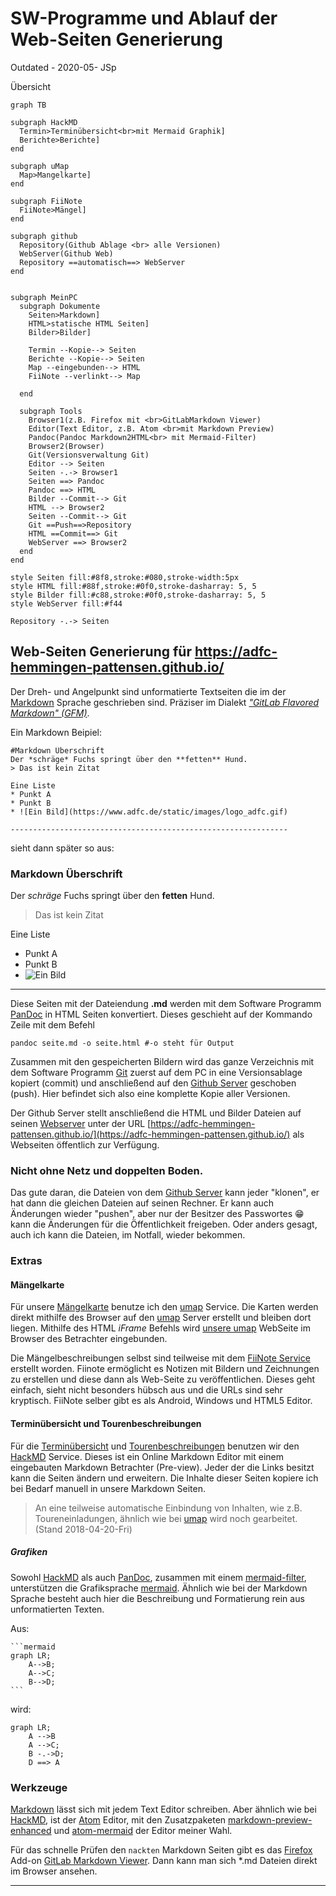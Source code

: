 # SW-Programme und Ablauf der Web-Seiten Generierung
Outdated - 2020-05- JSp

Übersicht

~~~mermaid
graph TB

subgraph HackMD
  Termin>Terminübersicht<br>mit Mermaid Graphik]
  Berichte>Berichte]
end

subgraph uMap
  Map>Mangelkarte]
end

subgraph FiiNote
  FiiNote>Mängel]
end

subgraph github
  Repository(Github Ablage <br> alle Versionen)
  WebServer(Github Web)
  Repository ==automatisch==> WebServer
end


subgraph MeinPC
  subgraph Dokumente
    Seiten>Markdown]
    HTML>statische HTML Seiten]
    Bilder>Bilder]

    Termin --Kopie--> Seiten
    Berichte --Kopie--> Seiten
    Map --eingebunden--> HTML
    FiiNote --verlinkt--> Map

  end

  subgraph Tools
    Browser1(z.B. Firefox mit <br>GitLabMarkdown Viewer)
    Editor(Text Editor, z.B. Atom <br>mit Markdown Preview)
    Pandoc(Pandoc Markdown2HTML<br> mit Mermaid-Filter)
    Browser2(Browser)
    Git(Versionsverwaltung Git)
    Editor --> Seiten
    Seiten -.-> Browser1
    Seiten ==> Pandoc
    Pandoc ==> HTML
    Bilder --Commit--> Git
    HTML --> Browser2
    Seiten --Commit--> Git
    Git ==Push==>Repository
    HTML ==Commit==> Git
    WebServer ==> Browser2
  end
end

style Seiten fill:#8f8,stroke:#080,stroke-width:5px
style HTML fill:#88f,stroke:#0f0,stroke-dasharray: 5, 5
style Bilder fill:#c88,stroke:#0f0,stroke-dasharray: 5, 5
style WebServer fill:#f44

Repository -.-> Seiten
~~~

## Web-Seiten Generierung für https://adfc-hemmingen-pattensen.github.io/

Der Dreh- und Angelpunkt sind unformatierte Textseiten die im der [Markdown](https://daringfireball.net/projects/markdown/) Sprache geschrieben sind. Präziser im Dialekt *["GitLab Flavored Markdown" (GFM)](https://docs.gitlab.com/ee/user/markdown.html)*.

Ein Markdown Beipiel:
```
#Markdown Überschrift
Der *schräge* Fuchs springt über den **fetten** Hund.
> Das ist kein Zitat

Eine Liste
* Punkt A
* Punkt B
* ![Ein Bild](https://www.adfc.de/static/images/logo_adfc.gif)

--------------------------------------------------------------
```
sieht dann später so aus:

### Markdown Überschrift

Der *schräge* Fuchs springt über den **fetten** Hund.

> Das ist kein Zitat

Eine Liste

* Punkt A
* Punkt B
* ![Ein Bild](https://adfc-hannover.de/wp-content/themes/scivi-wp-adfc2010-26b06da/gfx/logo_adfc.gif)

----

Diese Seiten mit der Dateiendung **.md** werden mit dem Software Programm [PanDoc](https://pandoc.org/) in HTML Seiten konvertiert. Dieses geschieht auf der Kommando Zeile mit dem Befehl

    pandoc seite.md -o seite.html #-o steht für Output

Zusammen mit den gespeicherten Bildern wird das ganze Verzeichnis mit dem Software Programm [Git](https://git-scm.com/) zuerst auf dem PC in eine Versionsablage kopiert (commit) und anschließend auf den [Github Server](https://github.com/adfc-hemmingen-pattensen/adfc-hemmingen-pattensen.github.io) geschoben (push). Hier befindet sich also eine komplette Kopie aller Versionen.

Der Github Server stellt anschließend die HTML und Bilder Dateien auf seinen [Webserver](https://adfc-hemmingen-pattensen.github.io/) unter der URL [https://adfc-hemmingen-pattensen.github.io/](https://adfc-hemmingen-pattensen.github.io/) als Webseiten öffentlich zur Verfügung.

### Nicht ohne Netz und doppelten Boden.
Das gute daran, die Dateien von dem [Github Server](https://github.com/adfc-hemmingen-pattensen/adfc-hemmingen-pattensen.github.io) kann jeder "klonen", er hat dann die gleichen Dateien auf seinen Rechner. Er kann auch Änderungen wieder "pushen", aber nur der Besitzer des Passwortes 😁 kann die Änderungen für die Öffentlichkeit freigeben. Oder anders gesagt, auch ich kann die Dateien, im Notfall, wieder bekommen.

### Extras

#### Mängelkarte
Für unsere [Mängelkarte](https://adfc-hemmingen-pattensen.github.io/MaengelHemPat.html) benutze ich den [umap](https://umap.openstreetmap.fr/de/) Service. Die Karten werden direkt mithilfe des Browser auf den [umap](https://umap.openstreetmap.fr/de/) Server erstellt und bleiben dort liegen. Mithilfe des HTML *iFrame* Befehls wird [unsere umap](http://umap.openstreetmap.fr/de/map/untitled-map_84202?scaleControl=false&miniMap=false&scrollWheelZoom=false&zoomControl=true&allowEdit=false&moreControl=true&datalayersControl=true&onLoadPanel=undefined&captionBar=false#12/52.25/9.77) WebSeite im Browser des Betrachter eingebunden.

Die Mängelbeschreibungen selbst sind teilweise mit dem [FiiNote Service](https://www.fiinote.com/#/) erstellt worden. Fiinote ermöglicht es Notizen mit Bildern und Zeichnungen zu erstellen und diese dann als Web-Seite zu veröffentlichen. Dieses geht einfach, sieht nicht besonders hübsch aus und die URLs sind sehr kryptisch. FiiNote selber gibt es als Android, Windows und HTML5 Editor.

#### Terminübersicht und Tourenbeschreibungen
Für die [Terminübersicht](https://hackmd.io/U-6kWHTpRAyp9glY_QNyKg?both#) und [Tourenbeschreibungen](https://hackmd.io/7JqXva29Si2VjOouL6VJxQ?both#) benutzen wir den [HackMD](https://hackmd.io/) Service. Dieses ist ein Online Markdown Editor mit einem eingebauten Markdown Betrachter (Pre-view). Jeder der die Links besitzt kann die Seiten ändern und erweitern. Die Inhalte dieser Seiten kopiere ich bei Bedarf manuell in unsere Markdown Seiten.

> An eine teilweise automatische Einbindung von Inhalten, wie z.B. Toureneinladungen, ähnlich wie bei [umap](https://umap.openstreetmap.fr/de/) wird noch gearbeitet. (Stand 2018-04-20-Fri)

##### Grafiken
Sowohl [HackMD](https://hackmd.io/) als auch [PanDoc](https://pandoc.org/), zusammen mit einem  [mermaid-filter](https://github.com/raghur/mermaid-filter), unterstützen die Grafiksprache [mermaid](https://mermaidjs.github.io/). Ähnlich wie bei der Markdown Sprache besteht auch hier die Beschreibung und Formatierung rein aus unformatierten Texten.

Aus:

    ```mermaid
    graph LR;
        A-->B;
        A-->C;
        B-->D;
    ```
wird:

```{.mermaid format=svg loc=mermaidimg width=400}
graph LR;
    A -->B
    A -->C;
    B -.->D;
    D ==> A
```

### Werkzeuge
[Markdown](https://daringfireball.net/projects/markdown/) lässt sich mit jedem Text Editor schreiben. Aber ähnlich wie bei [HackMD](https://hackmd.io/), ist der [Atom](https://atom.io/) Editor, mit den Zusatzpaketen [markdown-preview-enhanced](https://atom.io/packages/markdown-preview-enhanced) und [atom-mermaid](https://atom.io/packages/atom-mermaid) der Editor meiner Wahl.

Für das schnelle Prüfen den `nackten` Markdown Seiten gibt es das [Firefox](https://www.mozilla.org/en-US/firefox/new/) Add-on  [GitLab Markdown Viewer](https://github.com/painyeph/GitLabMarkdownViewer). Dann kann man sich \*.md  Dateien direkt im Browser ansehen.

-----
